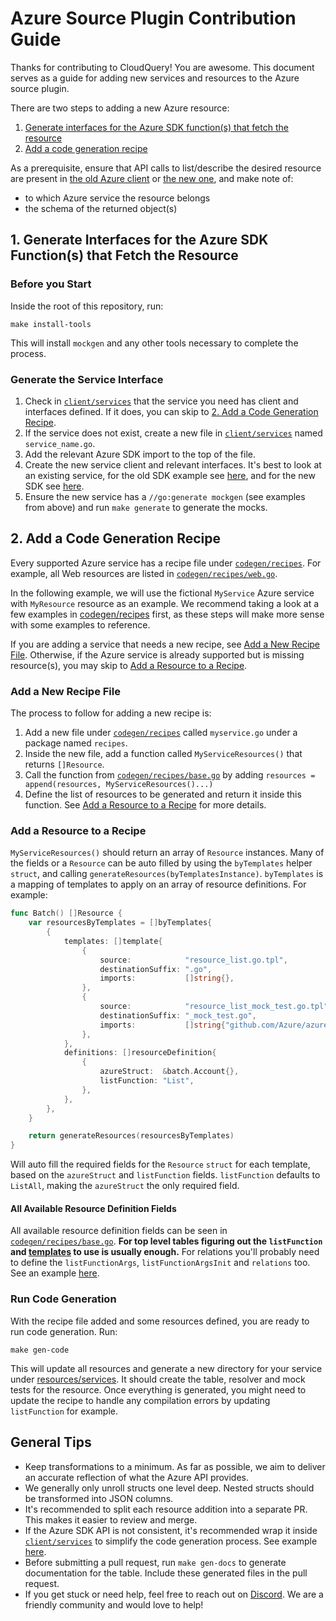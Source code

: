 # Azure Source Plugin Contribution Guide

Thanks for contributing to CloudQuery! You are awesome. This document serves as a guide for adding new services and resources to the Azure source plugin.

There are two steps to adding a new Azure resource:

1. [Generate interfaces for the Azure SDK function(s) that fetch the resource](#1-generate-interfaces-for-the-azure-sdk-functions-that-fetch-the-resource)
2. [Add a code generation recipe](#2-add-a-code-generation-recipe)

As a prerequisite, ensure that API calls to list/describe the desired resource are present in [the old Azure client](https://github.com/Azure/azure-sdk-for-go#client-previous-versions) or [the new one](https://github.com/Azure/azure-sdk-for-go#management-new-releases), and make note of:

- to which Azure service the resource belongs
- the schema of the returned object(s)

## 1. Generate Interfaces for the Azure SDK Function(s) that Fetch the Resource

### Before you Start

Inside the root of this repository, run:

```shell
make install-tools
```

This will install `mockgen` and any other tools necessary to complete the process.

### Generate the Service Interface

1. Check in [`client/services`](client/services) that the service you need has client and interfaces defined. If it does, you can skip to [2. Add a Code Generation Recipe](#2-add-a-code-generation-recipe).
2. If the service does not exist, create a new file in [`client/services`](client/services) named `service_name.go`.
3. Add the relevant Azure SDK import to the top of the file.
4. Create the new service client and relevant interfaces. It's best to look at an existing service, for the old SDK example see [here](client/services/authorization.go), and for the new SDK  see [here](client/services/subscriptions.go).
5. Ensure the new service has a `//go:generate mockgen` (see examples from above) and run `make generate` to generate the mocks.

## 2. Add a Code Generation Recipe

Every supported Azure service has a recipe file under [`codegen/recipes`](codegen/recipes). For example, all Web resources are listed in [`codegen/recipes/web.go`](codegen/recipes/web.go).

In the following example, we will use the fictional `MyService` Azure service with `MyResource` resource as an example. We recommend taking a look at a few examples in [codegen/recipes](codegen/recipes) first, as these steps will make more sense with some examples to reference.

If you are adding a service that needs a new recipe, see [Add a New Recipe File](#add-a-new-recipe-file). Otherwise, if the Azure service is already supported but is missing resource(s), you may skip to [Add a Resource to a Recipe](#add-a-resource-to-a-recipe).

### Add a New Recipe File

The process to follow for adding a new recipe is:

1. Add a new file under [`codegen/recipes`](codegen/recipes) called `myservice.go` under a package named `recipes`.
2. Inside the new file, add a function called `MyServiceResources()` that returns `[]Resource`.
3. Call the function from [`codegen/recipes/base.go`](codegen/recipes/base.go#L119) by adding `resources = append(resources, MyServiceResources()...)`
4. Define the list of resources to be generated and return it inside this function. See [Add a Resource to a Recipe](#add-a-resource-to-a-recipe) for more details.

### Add a Resource to a Recipe

`MyServiceResources()` should return an array of `Resource` instances. Many of the fields or a `Resource` can be auto filled by using the `byTemplates` helper `struct`, and calling `generateResources(byTemplatesInstance)`.
`byTemplates` is a mapping of templates to apply on an array of resource definitions. For example:

```go
func Batch() []Resource {
	var resourcesByTemplates = []byTemplates{
		{
			templates: []template{
				{
					source:            "resource_list.go.tpl",
					destinationSuffix: ".go",
					imports:           []string{},
				},
				{
					source:            "resource_list_mock_test.go.tpl",
					destinationSuffix: "_mock_test.go",
					imports:           []string{"github.com/Azure/azure-sdk-for-go/services/batch/mgmt/2021-06-01/batch"},
				},
			},
			definitions: []resourceDefinition{
				{
					azureStruct:  &batch.Account{},
					listFunction: "List",
				},
			},
		},
	}

	return generateResources(resourcesByTemplates)
}
```

Will auto fill the required fields for the `Resource` `struct` for each template, based on the `azureStruct` and `listFunction` fields.
`listFunction` defaults to `ListAll`, making the `azureStruct` the only required field.

#### All Available Resource Definition Fields

All available resource definition fields can be seen in [`codegen/recipes/base.go`](codegen/recipes/base.go#L60). 
**For top level tables figuring out the `listFunction` and [templates](codegen/templates/) to use is usually enough.**
For relations you'll probably need to define the `listFunctionArgs`, `listFunctionArgsInit` and `relations` too. See an example [here](codegen/recipes/postgressql.go).

### Run Code Generation

With the recipe file added and some resources defined, you are ready to run code generation. Run:

```shell
make gen-code
```

This will update all resources and generate a new directory for your service under [resources/services](resources/services).
It should create the table, resolver and mock tests for the resource.
Once everything is generated, you might need to update the recipe to handle any compilation errors by updating `listFunction` for example.

## General Tips

- Keep transformations to a minimum. As far as possible, we aim to deliver an accurate reflection of what the Azure API provides.
- We generally only unroll structs one level deep. Nested structs should be transformed into JSON columns.
- It's recommended to split each resource addition into a separate PR. This makes it easier to review and merge.
- If the Azure SDK API is not consistent, it's recommended wrap it inside [`client/services`](client/services) to simplify the code generation process. See example [here](client/services/web.go#L61).
- Before submitting a pull request, run `make gen-docs` to generate documentation for the table. Include these generated files in the pull request.
- If you get stuck or need help, feel free to reach out on [Discord](https://www.cloudquery.io/discord). We are a friendly community and would love to help!
